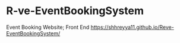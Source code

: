 # R-ve-EventBookingSystem
Event Booking Website; Front End
https://shhreyya11.github.io/Reve-EventBookingSystem/
